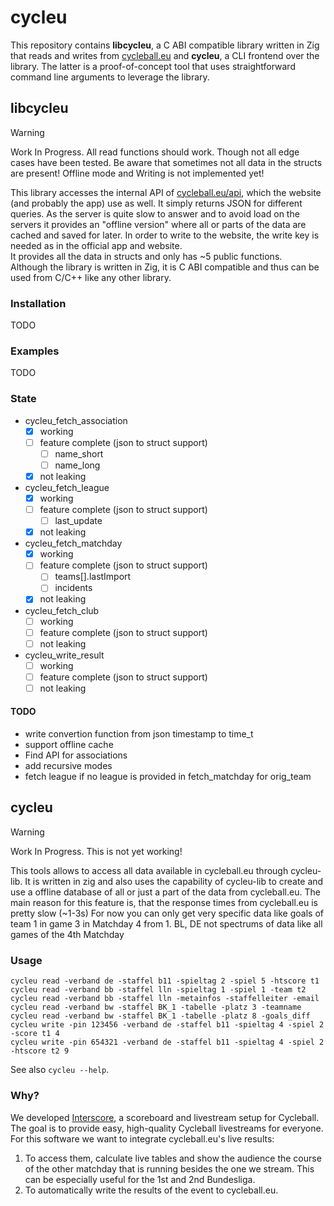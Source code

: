 # cycleu
This repository contains **libcycleu**, a C ABI compatible library written in Zig that reads and writes from [cycleball.eu](https://cycleball.eu) and **cycleu**, a CLI frontend over the library. The latter is a proof-of-concept tool that uses straightforward command line arguments to leverage the library.

## libcycleu
> [!WARNING]
> Work In Progress. All read functions should work. Though not all edge cases have been tested. Be aware that sometimes not all data in the structs are present! Offline mode and Writing is not implemented yet!

This library accesses the internal API of [cycleball.eu/api](https://cycleball.eu/api), which the website (and probably the app) use as well. It simply returns JSON for different queries. As the server is quite slow to answer and to avoid load on the servers it provides an "offline version" where all or parts of the data are cached and saved for later. In order to write to the website, the write key is needed as in the official app and website.<br>
It provides all the data in structs and only has ~5 public functions.<br>
Although the library is written in Zig, it is C ABI compatible and thus can be used from C/C++ like any other library.

### Installation
TODO

### Examples
TODO

### State
- cycleu_fetch_association
    - [x] working 
    - [ ] feature complete (json to struct support)
        - [ ] name_short
        - [ ] name_long
    - [x] not leaking
- cycleu_fetch_league
    - [x] working
    - [ ] feature complete (json to struct support)
        - [ ] last_update
    - [x] not leaking
- cycleu_fetch_matchday
    - [x] working
    - [ ] feature complete (json to struct support)
        - [ ] teams[].lastImport
        - [ ] incidents
    - [x] not leaking
- cycleu_fetch_club
    - [ ] working
    - [ ] feature complete (json to struct support)
    - [ ] not leaking
- cycleu_write_result
    - [ ] working
    - [ ] feature complete (json to struct support)
    - [ ] not leaking
#### TODO
- write convertion function from json timestamp to time_t
- support offline cache
- Find API for associations
- add recursive modes
- fetch league if no league is provided in fetch_matchday for orig_team

## cycleu
> [!WARNING]
> Work In Progress. This is not yet working!

This tools allows to access all data available in cycleball.eu through cycleu-lib. It is written in zig and also uses the capability of cycleu-lib to create and use a offline database of all or just a part of the data from cycleball.eu. The main reason for this feature is, that the response times from cycleball.eu is pretty slow (~1-3s)
For now you can only get very specific data like goals of team 1 in game 3 in Matchday 4 from 1. BL, DE not spectrums of data like all games of the 4th Matchday

### Usage
```
cycleu read -verband de -staffel b11 -spieltag 2 -spiel 5 -htscore t1
cycleu read -verband bb -staffel lln -spieltag 1 -spiel 1 -team t2
cycleu read -verband bb -staffel lln -metainfos -staffelleiter -email
cycleu read -verband bw -staffel BK_1 -tabelle -platz 3 -teamname
cycleu read -verband bw -staffel BK_1 -tabelle -platz 8 -goals_diff
cycleu write -pin 123456 -verband de -staffel b11 -spieltag 4 -spiel 2 -score t1 4
cycleu write -pin 654321 -verband de -staffel b11 -spieltag 4 -spiel 2 -htscore t2 9
```

See also `cycleu --help`.

### Why?
We developed [Interscore](https://github.com/mminl-de/interscore), a scoreboard and livestream setup for Cycleball. The goal is to provide easy, high-quality Cycleball livestreams for everyone. For this software we want to integrate cycleball.eu's live results:

1. To access them, calculate live tables and show the audience the course of the other matchday that is running besides the one we stream. This can be especially useful for the 1st and 2nd Bundesliga.
2. To automatically write the results of the event to cycleball.eu.


